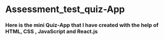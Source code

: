 # Assessment_test_quiz-App
### Here is the mini Quiz-App that I have created with the help of HTML, CSS , JavaScript and React.js 
